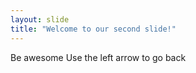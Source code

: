```yaml
---
layout: slide
title: "Welcome to our second slide!"
---
```

Be awesome
Use the left arrow to go back
